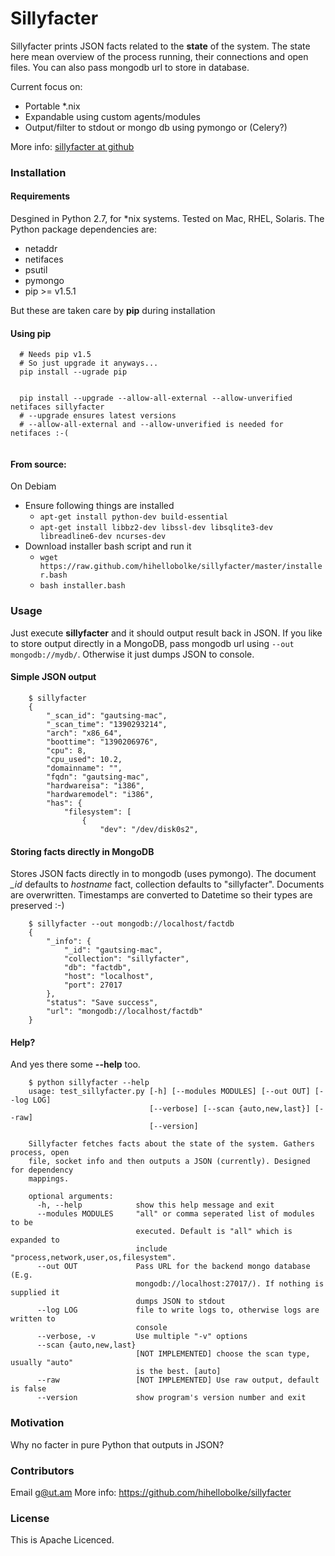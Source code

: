 # Sillyfacter

Sillyfacter prints JSON facts related to the **state** of the system. The state here mean overview of the process running, their connections and open files. You can also pass mongodb url to store in database.

Current focus on:
  - Portable *.nix
  - Expandable using custom agents/modules
  - Output/filter to stdout or mongo db using pymongo or (Celery?)

More info: [sillyfacter at github](https://github.com/hihellobolke/sillyfacter)


### Installation


#### Requirements

Desgined in Python 2.7, for *nix systems. Tested on Mac, RHEL, Solaris. The Python package dependencies are:
* netaddr
* netifaces
* psutil
* pymongo
* pip >= v1.5.1

But these are taken care by **pip** during installation

#### Using pip
```
  # Needs pip v1.5
  # So just upgrade it anyways...
  pip install --ugrade pip


  pip install --upgrade --allow-all-external --allow-unverified netifaces sillyfacter
  # --upgrade ensures latest versions
  # --allow-all-external and --allow-unverified is needed for netifaces :-(


```

#### From source:
On Debiam
  - Ensure following things are installed
    - ```apt-get install python-dev build-essential```
    - ```apt-get install libbz2-dev libssl-dev libsqlite3-dev libreadline6-dev ncurses-dev```
  - Download installer bash script and run it
    - ```wget https://raw.github.com/hihellobolke/sillyfacter/master/installer.bash```
    - ```bash installer.bash```

### Usage

Just execute **sillyfacter** and it should output result back in JSON. If you like to store output directly in a MongoDB, pass mongodb url using ``` --out mongodb://mydb/ ```. Otherwise it just dumps JSON to console.

#### Simple JSON output

```
    $ sillyfacter
    {
        "_scan_id": "gautsing-mac",
        "_scan_time": "1390293214",
        "arch": "x86_64",
        "boottime": "1390206976",
        "cpu": 8,
        "cpu_used": 10.2,
        "domainname": "",
        "fqdn": "gautsing-mac",
        "hardwareisa": "i386",
        "hardwaremodel": "i386",
        "has": {
            "filesystem": [
                {
                    "dev": "/dev/disk0s2",
```

#### Storing facts directly in MongoDB

Stores JSON facts directly in to mongodb (uses pymongo). The document *_id* defaults to *hostname* fact, collection defaults to "sillyfacter". Documents are overwritten. Timestamps are converted to Datetime so their types are preserved :-)

```
    $ sillyfacter --out mongodb://localhost/factdb
    {
        "_info": {
            "_id": "gautsing-mac",
            "collection": "sillyfacter",
            "db": "factdb",
            "host": "localhost",
            "port": 27017
        },
        "status": "Save success",
        "url": "mongodb://localhost/factdb"
    }

```

#### Help?

And yes there some **--help** too.

```
    $ python sillyfacter --help
    usage: test_sillyfacter.py [-h] [--modules MODULES] [--out OUT] [--log LOG]
                               [--verbose] [--scan {auto,new,last}] [--raw]
                               [--version]

    Sillyfacter fetches facts about the state of the system. Gathers process, open
    file, socket info and then outputs a JSON (currently). Designed for dependency
    mappings.

    optional arguments:
      -h, --help            show this help message and exit
      --modules MODULES     "all" or comma seperated list of modules to be
                            executed. Default is "all" which is expanded to
                            include "process,network,user,os,filesystem".
      --out OUT             Pass URL for the backend mongo database (E.g.
                            mongodb://localhost:27017/). If nothing is supplied it
                            dumps JSON to stdout
      --log LOG             file to write logs to, otherwise logs are written to
                            console
      --verbose, -v         Use multiple "-v" options
      --scan {auto,new,last}
                            [NOT IMPLEMENTED] choose the scan type, usually "auto"
                            is the best. [auto]
      --raw                 [NOT IMPLEMENTED] Use raw output, default is false
      --version             show program's version number and exit

```
### Motivation

Why no facter in pure Python that outputs in JSON?


### Contributors

Email g@ut.am
More info: https://github.com/hihellobolke/sillyfacter

### License

This is Apache Licenced.
